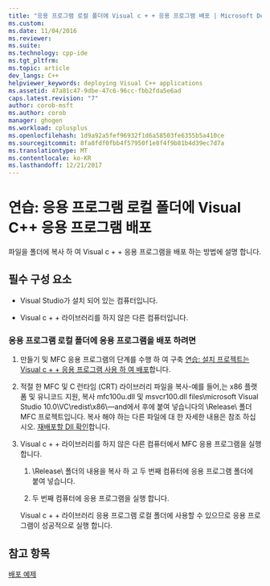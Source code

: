 ```yaml
---
title: "응용 프로그램 로컬 폴더에 Visual c + + 응용 프로그램 배포 | Microsoft Docs"
ms.custom: 
ms.date: 11/04/2016
ms.reviewer: 
ms.suite: 
ms.technology: cpp-ide
ms.tgt_pltfrm: 
ms.topic: article
dev_langs: C++
helpviewer_keywords: deploying Visual C++ applications
ms.assetid: 47a81c47-9dbe-47c6-96cc-fbb2fda5e6ad
caps.latest.revision: "7"
author: corob-msft
ms.author: corob
manager: ghogen
ms.workload: cplusplus
ms.openlocfilehash: 1d9a92a5fef96932f1d6a58503fe6355b5a410ce
ms.sourcegitcommit: 8fa8fdf0fbb4f57950f1e8f4f9b81b4d39ec7d7a
ms.translationtype: MT
ms.contentlocale: ko-KR
ms.lasthandoff: 12/21/2017
---
```

# <a name="walkthrough-deploying-a-visual-c-application-to-an-application-local-folder"></a>연습: 응용 프로그램 로컬 폴더에 Visual C++ 응용 프로그램 배포
파일을 폴더에 복사 하 여 Visual c + + 응용 프로그램을 배포 하는 방법에 설명 합니다.  
  
## <a name="prerequisites"></a>필수 구성 요소  
  
-   Visual Studio가 설치 되어 있는 컴퓨터입니다.  
  
-   Visual c + + 라이브러리를 하지 않은 다른 컴퓨터입니다.  
  
### <a name="to-deploy-an-application-to-an-application-local-folder"></a>응용 프로그램 로컬 폴더에 응용 프로그램을 배포 하려면  
  
1.  만들기 및 MFC 응용 프로그램의 단계를 수행 하 여 구축 [연습: 설치 프로젝트는 Visual c + + 응용 프로그램 사용 하 여 배포](../ide/walkthrough-deploying-a-visual-cpp-application-by-using-a-setup-project.md)합니다.  
  
2.  적절 한 MFC 및 C 런타임 (CRT) 라이브러리 파일을 복사-예를 들어,는 x86 플랫폼 및 유니코드 지원, 복사 mfc100u.dll 및 msvcr100.dll files\microsoft Visual Studio 10.0\VC\redist\x86\—and에서 후에 붙여 넣습니다의 \Release\ 폴더 MFC 프로젝트입니다. 복사 해야 하는 다른 파일에 대 한 자세한 내용은 참조 하십시오. [재배포할 Dll 확인](../ide/determining-which-dlls-to-redistribute.md)합니다.  
  
3.  Visual c + + 라이브러리를 하지 않은 다른 컴퓨터에서 MFC 응용 프로그램을 실행 합니다.  
  
    1.  \Release\ 폴더의 내용을 복사 하 고 두 번째 컴퓨터에 응용 프로그램 폴더에 붙여 넣습니다.  
  
    2.  두 번째 컴퓨터에 응용 프로그램을 실행 합니다.  
  
     Visual c + + 라이브러리 응용 프로그램 로컬 폴더에 사용할 수 있으므로 응용 프로그램이 성공적으로 실행 합니다.  
  
## <a name="see-also"></a>참고 항목  
 [배포 예제](../ide/deployment-examples.md)